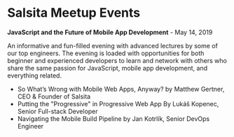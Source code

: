 # Salsita Meetup Events

**JavaScript and the Future of Mobile App Development** - May 14, 2019

An informative and fun-filled evening with advanced lectures by some of our top engineers. The evening is loaded with opportunities for both beginner and experienced developers to learn and network with others who share the same passion for JavaScript, mobile app development, and everything related.

* So What’s Wrong with Mobile Web Apps, Anyway? by Matthew Gertner, CEO & Founder of Salsita
* Putting the "Progressive" in Progressive Web App By Lukáš Kopenec, Senior Full-stack Developer
* Navigating the Mobile Build Pipeline by Jan Kotrlík, Senior DevOps Engineer
